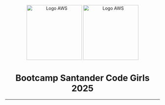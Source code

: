 <div align="center">
  <!-- Troca automática conforme o tema do GitHub -->
  <img src="images/aws-logo-dark.png#gh-light-mode-only" alt="Logo AWS" width="180">
  <img src="images/aws-logo-light.png#gh-dark-mode-only" alt="Logo AWS" width="180">
  
  <h1>Bootcamp Santander Code Girls 2025</h1>
</div>

<hr>

